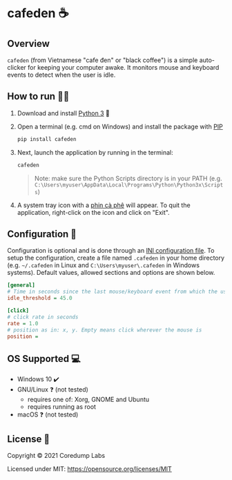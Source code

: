 <!-- Copyright (c) 2021 Coredump Labs -->
<!-- SPDX-License-Identifier: MIT -->

# cafeden :coffee:

## Overview

`cafeden` (from Vietnamese "cafe đen" or "black coffee") is a simple auto-clicker for keeping your computer awake. It monitors mouse and keyboard events to detect when the user is idle.

## How to run :running::dash:

1. Download and install [Python 3](https://www.python.org/downloads) :snake:

2. Open a terminal (e.g. cmd on Windows) and install the package with [PIP](https://pypi.org/project/pip/)
    ```bash
    pip install cafeden
    ```

3. Next, launch the application by running in the terminal:
    ```bash
    cafeden
    ```
    > Note: make sure the Python Scripts directory is in your PATH (e.g. `C:\Users\myuser\AppData\Local\Programs\Python\Python3x\Scripts`)

4. A system tray icon with a [phin cà phê](https://en.wikipedia.org/wiki/Vietnamese_iced_coffee) will appear. To quit the application, right-click on the icon and click on "Exit".

## Configuration :wrench:

Configuration is optional and is done through an [INI configuration file](https://en.wikipedia.org/wiki/INI_file). To setup the configuration, create a file named `.cafeden` in your home directory (e.g. `~/.cafeden` in Linux and `C:\Users\myuser\.cafeden` in Windows systems). Default values, allowed sections and options are shown below.

```ini
[general]
# Time in seconds since the last mouse/keyboard event from which the user is considered to be idle
idle_threshold = 45.0

[click]
# click rate in seconds
rate = 1.0
# position as in: x, y. Empty means click wherever the mouse is
position =
```

## OS Supported :computer:

- Windows 10 :heavy_check_mark:
- GNU/Linux :question: (not tested)
    - requires one of: Xorg, GNOME and Ubuntu
    - requires running as root
- macOS :question: (not tested)

## License :page_with_curl:

Copyright &copy; 2021 Coredump Labs

Licensed under MIT: https://opensource.org/licenses/MIT
